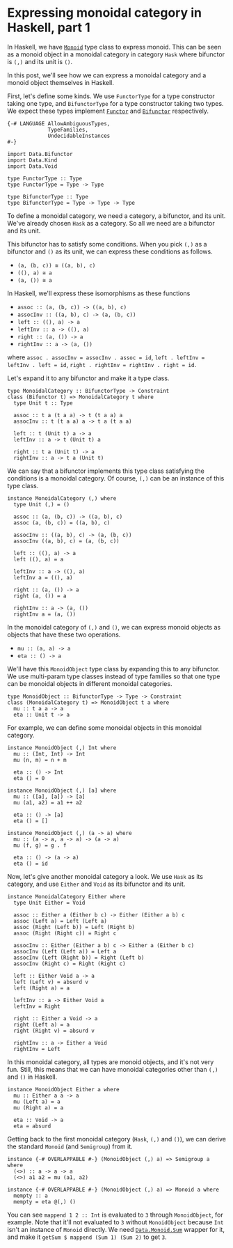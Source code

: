 # Expressing monoidal category in Haskell, part 1

In Haskell, we have [`Monoid`](https://hackage.haskell.org/package/base-4.19.1.0/docs/Prelude.html#t:Monoid) type class to express monoid. This can be seen as a monoid object in a monoidal category in category `Hask` where bifunctor is `(,)` and its unit is `()`.

In this post, we'll see how we can express a monoidal category and a monoid object themselves in Haskell.

First, let's define some kinds. We use `FunctorType` for a type constructor taking one type, and `BifunctorType` for a type constructor taking two types. We expect these types implement [`Functor`](https://hackage.haskell.org/package/base-4.19.1.0/docs/Prelude.html#t:Functor) and [`Bifunctor`](https://hackage.haskell.org/package/base-4.19.1.0/docs/Data-Bifunctor.html) respectively.

```
{-# LANGUAGE AllowAmbiguousTypes,
             TypeFamilies,
             UndecidableInstances
#-}

import Data.Bifunctor
import Data.Kind
import Data.Void

type FunctorType :: Type
type FunctorType = Type -> Type

type BifunctorType :: Type
type BifunctorType = Type -> Type -> Type
```

To define a monoidal category, we need a category, a bifunctor, and its unit. We've already chosen `Hask` as a category. So all we need are a bifunctor and its unit.

This bifunctor has to satisfy some conditions. When you pick `(,)` as a bifunctor and `()` as its unit, we can express these conditions as follows.

* `(a, (b, c)) ≅ ((a, b), c)`
* `((), a) ≅ a`
* `(a, ()) ≅ a`

In Haskell, we'll express these isomorphisms as these functions

* `assoc :: (a, (b, c)) -> ((a, b), c)`
* `assocInv :: ((a, b), c) -> (a, (b, c))`
* `left :: ((), a) -> a`
* `leftInv :: a -> ((), a)`
* `right :: (a, ()) -> a`
* `rightInv :: a -> (a, ())`

where `assoc . assocInv = assocInv . assoc = id`, `left . leftInv = leftInv . left = id`, `right . rightInv = rightInv . right = id`.

Let's expand it to any bifunctor and make it a type class.

```
type MonoidalCategory :: BifunctorType -> Constraint
class (Bifunctor t) => MonoidalCategory t where
  type Unit t :: Type

  assoc :: t a (t a a) -> t (t a a) a
  assocInv :: t (t a a) a -> t a (t a a)

  left :: t (Unit t) a -> a
  leftInv :: a -> t (Unit t) a

  right :: t a (Unit t) -> a
  rightInv :: a -> t a (Unit t)
```

We can say that a bifunctor implements this type class satisfying the conditions is a monoidal category. Of course, `(,)` can be an instance of this type class.

```
instance MonoidalCategory (,) where
  type Unit (,) = ()

  assoc :: (a, (b, c)) -> ((a, b), c)
  assoc (a, (b, c)) = ((a, b), c)

  assocInv :: ((a, b), c) -> (a, (b, c))
  assocInv ((a, b), c) = (a, (b, c))

  left :: ((), a) -> a
  left ((), a) = a

  leftInv :: a -> ((), a)
  leftInv a = ((), a)

  right :: (a, ()) -> a
  right (a, ()) = a

  rightInv :: a -> (a, ())
  rightInv a = (a, ())
```

In the monoidal category of `(,)` and `()`, we can express monoid objects as objects that have these two operations.

* `mu :: (a, a) -> a`
* `eta :: () -> a`

We'll have this `MonoidObject` type class by expanding this to any bifunctor. We use multi-param type classes instead of type families so that one type can be monoidal objects in different monoidal categories.

```
type MonoidObject :: BifunctorType -> Type -> Constraint
class (MonoidalCategory t) => MonoidObject t a where
  mu :: t a a -> a
  eta :: Unit t -> a
```

For example, we can define some monoidal objects in this monoidal category.

```
instance MonoidObject (,) Int where
  mu :: (Int, Int) -> Int
  mu (n, m) = n + m

  eta :: () -> Int
  eta () = 0

instance MonoidObject (,) [a] where
  mu :: ([a], [a]) -> [a]
  mu (a1, a2) = a1 ++ a2

  eta :: () -> [a]
  eta () = []

instance MonoidObject (,) (a -> a) where
  mu :: (a -> a, a -> a) -> (a -> a)
  mu (f, g) = g . f

  eta :: () -> (a -> a)
  eta () = id
```

Now, let's give another monoidal category a look. We use `Hask` as its category, and use `Either` and `Void` as its bifunctor and its unit.

```
instance MonoidalCategory Either where
  type Unit Either = Void

  assoc :: Either a (Either b c) -> Either (Either a b) c
  assoc (Left a) = Left (Left a)
  assoc (Right (Left b)) = Left (Right b)
  assoc (Right (Right c)) = Right c

  assocInv :: Either (Either a b) c -> Either a (Either b c)
  assocInv (Left (Left a)) = Left a
  assocInv (Left (Right b)) = Right (Left b)
  assocInv (Right c) = Right (Right c)

  left :: Either Void a -> a
  left (Left v) = absurd v
  left (Right a) = a

  leftInv :: a -> Either Void a
  leftInv = Right

  right :: Either a Void -> a
  right (Left a) = a
  right (Right v) = absurd v

  rightInv :: a -> Either a Void
  rightInv = Left
```

In this monoidal category, all types are monoid objects, and it's not very fun. Still, this means that we can have monoidal categories other than `(,)` and `()` in Haskell.

```
instance MonoidObject Either a where
  mu :: Either a a -> a
  mu (Left a) = a
  mu (Right a) = a

  eta :: Void -> a
  eta = absurd
```

Getting back to the first monoidal category (`Hask`, `(,)` and `()`), we can derive the standard `Monoid` (and `Semigroup`) from it.

```
instance {-# OVERLAPPABLE #-} (MonoidObject (,) a) => Semigroup a where
  (<>) :: a -> a -> a
  (<>) a1 a2 = mu (a1, a2)

instance {-# OVERLAPPABLE #-} (MonoidObject (,) a) => Monoid a where
  mempty :: a
  mempty = eta @(,) ()
```

You can see `mappend 1 2 :: Int` is evaluated to `3` through `MonoidObject`, for example. Note that it'll not evaluated to `3` without `MonoidObject` because `Int` isn't an instance of `Monoid` directly. We need [`Data.Monoid.Sum`](https://hackage.haskell.org/package/base-4.19.1.0/docs/Data-Monoid.html#t:Sum) wrapper for it, and make it `getSum $ mappend (Sum 1) (Sum 2)` to get `3`.
